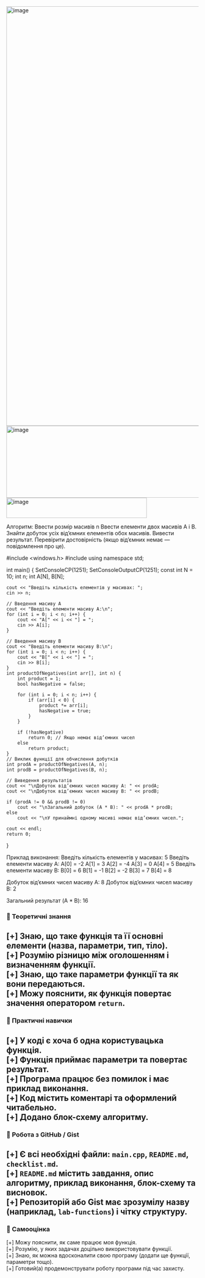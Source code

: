 <img width="2142" height="1096" alt="image" src="https://github.com/user-attachments/assets/7aee1545-b1e1-41b7-853b-1e545022760d" />
<img width="1133" height="188" alt="image" src="https://github.com/user-attachments/assets/a509c07c-bc45-4132-9261-2d6160ae7007" />
<img width="368" height="53" alt="image" src="https://github.com/user-attachments/assets/95e26402-0afd-4595-8392-7f7fdc3b6a1e" />

Алгоритм:
Ввести розмір масивів n
Ввести елементи двох масивів A і B.
Знайти добуток усіх від’ємних елементів обох масивів.
Вивести результат.
Перевірити достовірність (якщо від’ємних немає — повідомлення про це).

#include <windows.h>
#include <iostream>
using namespace std;

int main() {
    SetConsoleCP(1251);
    SetConsoleOutputCP(1251);
    const int N = 10;
    int n;
    int A[N], B[N];

    cout << "Введіть кількість елементів у масивах: ";
    cin >> n;

    // Введення масиву A
    cout << "Введіть елементи масиву A:\n";
    for (int i = 0; i < n; i++) {
        cout << "A[" << i << "] = ";
        cin >> A[i];
    }

    // Введення масиву B
    cout << "Введіть елементи масиву B:\n";
    for (int i = 0; i < n; i++) {
        cout << "B[" << i << "] = ";
        cin >> B[i];
    }
    int productOfNegatives(int arr[], int n) {
        int product = 1;
        bool hasNegative = false;

        for (int i = 0; i < n; i++) {
            if (arr[i] < 0) {
                product *= arr[i];
                hasNegative = true;
            }
        }

        if (!hasNegative)
            return 0; // Якщо немає від’ємних чисел
        else
            return product;
    }
    // Виклик функції для обчислення добутків
    int prodA = productOfNegatives(A, n);
    int prodB = productOfNegatives(B, n);

    // Виведення результатів
    cout << "\nДобуток від’ємних чисел масиву A: " << prodA;
    cout << "\nДобуток від’ємних чисел масиву B: " << prodB;

    if (prodA != 0 && prodB != 0)
        cout << "\nЗагальний добуток (A * B): " << prodA * prodB;
    else
        cout << "\nУ принаймні одному масиві немає від’ємних чисел.";

    cout << endl;
    return 0;
}

Приклад виконання:
Введіть кількість елементів у масивах: 5
Введіть елементи масиву A:
A[0] = -2
A[1] = 3
A[2] = -4
A[3] = 0
A[4] = 5
Введіть елементи масиву B:
B[0] = 6
B[1] = -1
B[2] = -2
B[3] = 7
B[4] = 8

Добуток від’ємних чисел масиву A: 8
Добуток від’ємних чисел масиву B: 2

Загальний результат (A * B): 16

### 🧠 Теоретичні знання
[+] Знаю, що таке функція та її основні елементи (назва, параметри, тип, тіло).  
[+] Розумію різницю між оголошенням і визначенням функції.  
[+] Знаю, що таке параметри функції та як вони передаються.  
[+] Можу пояснити, як функція повертає значення оператором `return`.  
---

### 🧩 Практичні навички
[+] У коді є хоча б одна користувацька функція.  
[+] Функція приймає параметри та повертає результат.  
[+] Програма працює без помилок і має приклад виконання.  
[+] Код містить коментарі та оформлений читабельно.  
[+] Додано блок-схему алгоритму.  
---

### 🧰 Робота з GitHub / Gist
[+] Є всі необхідні файли: `main.cpp`, `README.md`, `checklist.md`.  
[+] `README.md` містить завдання, опис алгоритму, приклад виконання, блок-схему та висновок.  
[+] Репозиторій або Gist має зрозумілу назву (наприклад, `lab-functions`) і чітку структуру.  
---

### 🧩 Самооцінка
[+] Можу пояснити, як саме працює моя функція.  
[+] Розумію, у яких задачах доцільно використовувати функції.  
[+] Знаю, як можна вдосконалити свою програму (додати ще функції, параметри тощо).  
[+] Готовий(а) продемонструвати роботу програми під час захисту.

